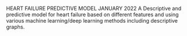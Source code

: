 HEART FAILURE PREDICTIVE MODEL 							     JANUARY 2022
A Descriptive and predictive model for heart failure based on different features and using various machine learning/deep learning methods including descriptive graphs.
